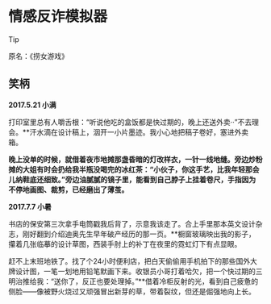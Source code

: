 # 情感反诈模拟器

>[!tip]
>原名：《捞女游戏》

## 笑柄

**2017.5.21 小满**

打印室里总有人嚼舌根：“听说他吃的盒饭都是快过期的，晚上还送外卖··”不去理会。**汗水滴在设计稿上，洇开一小片墨迹。我小心地把稿子卷好，塞进外卖箱。

**晚上没单的时候，就借着夜市地摊那盏昏暗的灯改样衣，一针一线地缝。旁边炒粉摊的大姐有时会扔给我半瓶没喝完的冰红茶：“小伙子，你这手艺，比我年轻那会儿纳鞋底还细致。”旁边油腻腻的镜子里，能看到自己脖子上挂着卷尺，手指因为不停地画图、裁剪，已经磨出了薄茧。**

**2017.7.7 小暑**

书店的保安第三次拿手电筒戳我后背了，示意我该走了。合上手里那本英文设计杂志，刚好翻到介绍迪奥先生早年破产经历的那一页。**橱窗玻璃映出我的影子，攥着几张临摹的设计草图，西装手肘上的补丁在夜里的霓虹灯下有点显眼。

赶不上末班地铁了。找了个24小时便利店，把白天偷偷用手机拍下的那些国外大牌设计图，一笔一划地用铅笔默画下来。收银员小哥打着哈欠，把一个快过期的三明治推给我：“送你了，反正也要处理掉。”**借着冷柜反射的光，看到自己疲惫的侧脸——像被野火烧过又顽强冒出新芽的草，带着裂纹，但还是倔强地向上长。